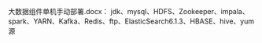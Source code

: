 大数据组件单机手动部署.docx：
jdk、mysql、HDFS、Zookeeper、impala、spark、YARN、Kafka、Redis、ftp、ElasticSearch6.1.3、HBASE、hive、yum源
